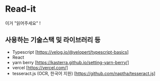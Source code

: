 # Read-it
이거 "읽어주세요" ! 

## 사용하는 기술스택 및 라이브러리 등

- Typescript [https://velog.io/@velopert/typescript-basics]
- React
- yarn berry [https://kasterra.github.io/setting-yarn-berry/]
- vercel [https://vercel.com/]
- tesseract.js (OCR, 한국어 지원) [https://github.com/naptha/tesseract.js]

